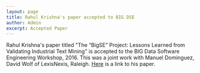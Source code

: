 ```yaml
---
layout: page
title: Rahul Krishna's paper accepted to BIG DSE
author: Admin
excerpt: Accepted Paper 
---
```


Rahul Krishna's paper titled "The “BigSE” Project: Lessons Learned
from Validating Industrial Text Mining" is accepted to the BIG Data Software Engineering Workshop, 2016. 
This was a joint work with Manuel Dominguez, David Wolf of LexisNexis, Raleigh. [Here](http://dl.acm.org/citation.cfm?id=2896836) is a link to his paper.
